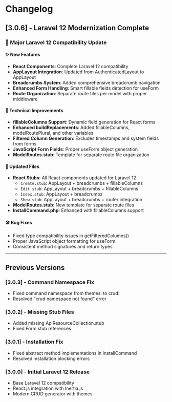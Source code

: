 # Changelog

## [3.0.6] - Laravel 12 Modernization Complete

### 🎉 Major Laravel 12 Compatibility Update

#### ✨ New Features

- **React Components**: Complete Laravel 12 compatibility
- **AppLayout Integration**: Updated from AuthenticatedLayout to AppLayout
- **Breadcrumbs System**: Added comprehensive breadcrumb navigation
- **Enhanced Form Handling**: Smart fillable fields detection for useForm
- **Route Organization**: Separate route files per model with proper middleware

#### 🔧 Technical Improvements

- **fillableColumns Support**: Dynamic field generation for React forms
- **Enhanced buildReplacements**: Added fillableColumns, modelRoutePlural, and other variables
- **Filtered Column Generation**: Excludes timestamps and system fields from forms
- **JavaScript Form Fields**: Proper useForm object generation
- **ModelRoutes.stub**: Template for separate route file organization

#### 📂 Updated Files

- **React Stubs**: All React components updated for Laravel 12
  - `Create.stub`: AppLayout + breadcrumbs + fillableColumns
  - `Edit.stub`: AppLayout + breadcrumbs + fillableColumns
  - `Index.stub`: AppLayout + breadcrumbs
  - `Show.stub`: AppLayout + breadcrumbs + router integration
- **ModelRoutes.stub**: New template for separate route files
- **InstallCommand.php**: Enhanced with fillableColumns support

#### 🛠️ Bug Fixes

- Fixed type compatibility issues in getFilteredColumns()
- Proper JavaScript object formatting for useForm
- Consistent method signatures and return types

---

## Previous Versions

### [3.0.3] - Command Namespace Fix

- Fixed command namespace from themes: to crud:
- Resolved "crud namespace not found" error

### [3.0.2] - Missing Stub Files

- Added missing ApiResourceCollection.stub
- Fixed Form.stub references

### [3.0.1] - Installation Fix

- Fixed abstract method implementations in InstallCommand
- Resolved installation blocking errors

### [3.0.0] - Initial Laravel 12 Release

- Base Laravel 12 compatibility
- React.js integration with Inertia.js
- Modern CRUD generator with themes
